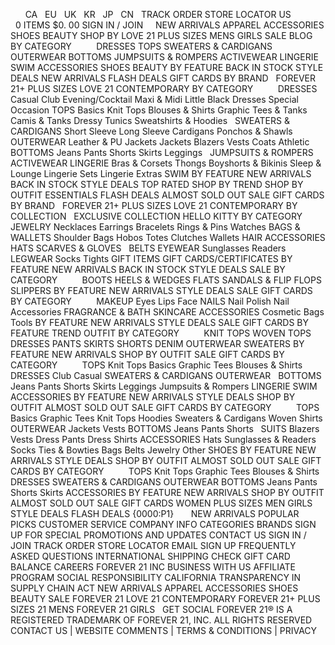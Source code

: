      CA   EU   UK   KR   JP   CN   TRACK ORDER STORE LOCATOR US       0 ITEMS $0. 00 SIGN IN / JOIN     NEW ARRIVALS APPAREL ACCESSORIES SHOES BEAUTY SHOP BY LOVE 21 PLUS SIZES MENS GIRLS SALE BLOG BY CATEGORY          DRESSES TOPS SWEATERS & CARDIGANS OUTERWEAR BOTTOMS JUMPSUITS & ROMPERS ACTIVEWEAR LINGERIE SWIM ACCESSORIES SHOES BEAUTY BY FEATURE BACK IN STOCK STYLE DEALS NEW ARRIVALS FLASH DEALS GIFT CARDS BY BRAND   FOREVER 21+ PLUS SIZES LOVE 21 CONTEMPORARY BY CATEGORY          DRESSES Casual Club Evening/Cocktail Maxi & Midi Little Black Dresses Special Occasion TOPS Basics Knit Tops Blouses & Shirts Graphic Tees & Tanks Camis & Tanks Dressy Tunics Sweatshirts & Hoodies   SWEATERS & CARDIGANS Short Sleeve Long Sleeve Cardigans Ponchos & Shawls OUTERWEAR Leather & PU Jackets Jackets Blazers Vests Coats Athletic BOTTOMS Jeans Pants Shorts Skirts Leggings   JUMPSUITS & ROMPERS ACTIVEWEAR LINGERIE Bras & Corsets Thongs Boyshorts & Bikinis Sleep & Lounge Lingerie Sets Lingerie Extras SWIM BY FEATURE NEW ARRIVALS BACK IN STOCK STYLE DEALS TOP RATED SHOP BY TREND SHOP BY OUTFIT ESSENTIALS FLASH DEALS ALMOST SOLD OUT SALE GIFT CARDS BY BRAND   FOREVER 21+ PLUS SIZES LOVE 21 CONTEMPORARY BY COLLECTION   EXCLUSIVE COLLECTION HELLO KITTY BY CATEGORY          JEWELRY Necklaces Earrings Bracelets Rings & Pins Watches BAGS & WALLETS Shoulder Bags Hobos Totes Clutches Wallets HAIR ACCESSORIES HATS SCARVES & GLOVES   BELTS EYEWEAR Sunglasses Readers LEGWEAR Socks Tights GIFT ITEMS GIFT CARDS/CERTIFICATES BY FEATURE NEW ARRIVALS BACK IN STOCK STYLE DEALS SALE BY CATEGORY          BOOTS HEELS & WEDGES FLATS SANDALS & FLIP FLOPS SLIPPERS BY FEATURE NEW ARRIVALS STYLE DEALS SALE GIFT CARDS BY CATEGORY          MAKEUP Eyes Lips Face NAILS Nail Polish Nail Accessories FRAGRANCE & BATH SKINCARE ACCESSORIES Cosmetic Bags Tools BY FEATURE NEW ARRIVALS STYLE DEALS SALE GIFT CARDS BY FEATURE TREND OUTFIT BY CATEGORY          KNIT TOPS WOVEN TOPS DRESSES PANTS SKIRTS SHORTS DENIM OUTERWEAR SWEATERS BY FEATURE NEW ARRIVALS SHOP BY OUTFIT SALE GIFT CARDS BY CATEGORY          TOPS Knit Tops Basics Graphic Tees Blouses & Shirts DRESSES Club Casual SWEATERS & CARDIGANS OUTERWEAR   BOTTOMS Jeans Pants Shorts Skirts Leggings Jumpsuits & Rompers LINGERIE SWIM ACCESSORIES BY FEATURE NEW ARRIVALS STYLE DEALS SHOP BY OUTFIT ALMOST SOLD OUT SALE GIFT CARDS BY CATEGORY          TOPS Basics Graphic Tees Knit Tops Hoodies Sweaters & Cardigans Woven Shirts OUTERWEAR Jackets Vests BOTTOMS Jeans Pants Shorts   SUITS Blazers Vests Dress Pants Dress Shirts ACCESSORIES Hats Sunglasses & Readers Socks Ties & Bowties Bags Belts Jewelry Other SHOES BY FEATURE NEW ARRIVALS STYLE DEALS SHOP BY OUTFIT ALMOST SOLD OUT SALE GIFT CARDS BY CATEGORY          TOPS Knit Tops Graphic Tees Blouses & Shirts DRESSES SWEATERS & CARDIGANS OUTERWEAR BOTTOMS Jeans Pants Shorts Skirts ACCESSORIES BY FEATURE NEW ARRIVALS SHOP BY OUTFIT ALMOST SOLD OUT SALE GIFT CARDS WOMEN PLUS SIZES MEN GIRLS STYLE DEALS FLASH DEALS {0000:P1}       NEW ARRIVALS POPULAR PICKS CUSTOMER SERVICE COMPANY INFO CATEGORIES BRANDS SIGN UP FOR SPECIAL PROMOTIONS AND UPDATES CONTACT US SIGN IN / JOIN TRACK ORDER STORE LOCATOR EMAIL SIGN UP FREQUENTLY ASKED QUESTIONS INTERNATIONAL SHIPPING CHECK GIFT CARD BALANCE CAREERS FOREVER 21 INC BUSINESS WITH US AFFILIATE PROGRAM SOCIAL RESPONSIBILITY CALIFORNIA TRANSPARENCY IN SUPPLY CHAIN ACT NEW ARRIVALS APPAREL ACCESSORIES SHOES BEAUTY SALE FOREVER 21 LOVE 21 CONTEMPORARY FOREVER 21+ PLUS SIZES 21 MENS FOREVER 21 GIRLS   GET SOCIAL FOREVER 21® IS A REGISTERED TRADEMARK OF FOREVER 21, INC. ALL RIGHTS RESERVED CONTACT US | WEBSITE COMMENTS | TERMS & CONDITIONS | PRIVACY